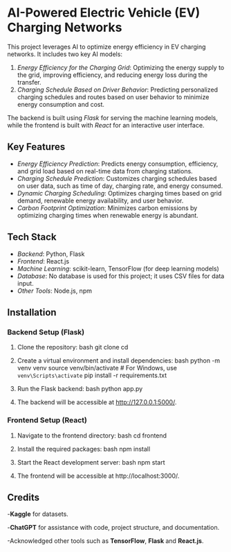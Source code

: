 # AI-Powered Electric Vehicle (EV) Charging Networks

This project leverages AI to optimize energy efficiency in EV charging networks. It includes two key AI models:

1. *Energy Efficiency for the Charging Grid*: Optimizing the energy supply to the grid, improving efficiency, and reducing energy loss during the transfer.
2. *Charging Schedule Based on Driver Behavior*: Predicting personalized charging schedules and routes based on user behavior to minimize energy consumption and cost.

The backend is built using *Flask* for serving the machine learning models, while the frontend is built with *React* for an interactive user interface.


## Key Features

- *Energy Efficiency Prediction*: Predicts energy consumption, efficiency, and grid load based on real-time data from charging stations.
- *Charging Schedule Prediction*: Customizes charging schedules based on user data, such as time of day, charging rate, and energy consumed.
- *Dynamic Charging Scheduling*: Optimizes charging times based on grid demand, renewable energy availability, and user behavior.
- *Carbon Footprint Optimization*: Minimizes carbon emissions by optimizing charging times when renewable energy is abundant.

## Tech Stack

- *Backend*: Python, Flask
- *Frontend*: React.js
- *Machine Learning*: scikit-learn, TensorFlow (for deep learning models)
- *Database*: No database is used for this project; it uses CSV files for data input.
- *Other Tools*: Node.js, npm
## Installation

### Backend Setup (Flask)

1. Clone the repository:
    bash
    git clone <repository-url>
    cd <repository-folder>
    

2. Create a virtual environment and install dependencies:
    bash
    python -m venv venv
    source venv/bin/activate  # For Windows, use `venv\Scripts\activate`
    pip install -r requirements.txt
    

3. Run the Flask backend:
    bash
    python app.py
    

4. The backend will be accessible at http://127.0.0.1:5000/.
### Frontend Setup (React)

1. Navigate to the frontend directory:
    bash
    cd frontend
    

2. Install the required packages:
    bash
    npm install
    

3. Start the React development server:
    bash
    npm start
    

4. The frontend will be accessible at http://localhost:3000/.

## Credits
-**Kaggle** for datasets.

-**ChatGPT** for assistance with code, project structure, and documentation.

-Acknowledged other tools such as **TensorFlow**, **Flask** and **React.js**.





